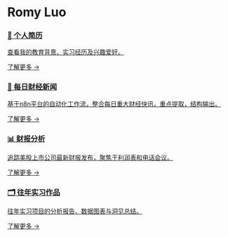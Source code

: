 # Romy Luo



<div class="feature-grid">

<a class="feature-card" href="/resume/">
  <div class="card-content">
    <h3>📄 个人简历</h3>
    <p>查看我的教育背景、实习经历及兴趣爱好。</p>
    <span class="card-footer">了解更多 →</span>
  </div>
</a>

<a class="feature-card" href="/posts/">
  <div class="card-content">
    <h3>📰 每日财经新闻</h3>
    <p>基于n8n平台的自动化工作流，整合每日重大财经快讯，重点提取，结构输出。</p>
    <span class="card-footer">了解更多 →</span>
  </div>
</a>

<a class="feature-card" href="/earnings/">
  <div class="card-content">
    <h3>📊 财报分析</h3>
    <p>追踪美股上市公司最新财报发布，聚焦于利润表和电话会议。</p>
    <span class="card-footer">了解更多 →</span>
  </div>
</a>

<a class="feature-card" href="/work/">
  <div class="card-content">
    <h3>🗂️ 往年实习作品</h3>
    <p>往年实习项目的分析报告、数据图表与洞见总结。</p>
    <span class="card-footer">了解更多 →</span>
  </div>
</a>

</div>



